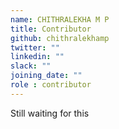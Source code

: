 ```yaml
---
name: CHITHRALEKHA M P
title: Contributor
github: chithralekhamp
twitter: ""
linkedin: ""
slack: ""
joining_date: ""
role : contributor
---
```


Still waiting for this
